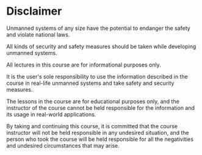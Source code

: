 # Disclaimer

Unmanned systems of any size have the potential to endanger the safety and violate national laws.

All kinds of security and safety measures should be taken while developing unmanned systems.

All lectures in this course are for informational purposes only.

It is the user's sole responsibility to use the information described in the course in real-life unmanned systems and take safety and security measures.

The lessons in the course are for educational purposes only, and the instructor of the course cannot be held responsible for the information and its usage in real-world applications.

By taking and continuing this course, it is committed that the course instructor will not be held responsible in any undesired situation, and the person who took the course will be held responsible for all the negativities and undesired circumstances that may arise.